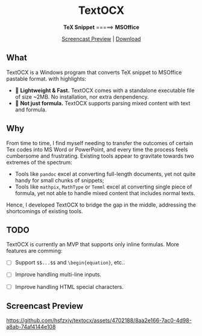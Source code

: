 <h1 align=center>TextOCX</h1>
<p align=center><b>TeX Snippet</b> =====&gt; <b>MSOffice</b></p>
<p align=center><a href="#screencast-preview">Screencast Preview</a> | <a href="https://github.com/hsfzxjy/textocx/releases">Download</a></p>

## What
TextOCX is a Windows program that converts TeX snippet to MSOffice pastable format. with highlights:
 - 🚀 **Lightweight & Fast.** TextOCX comes with a standalone executable file of size ~2MB. No installation, nor extra denpendency.
 - 📒 **Not just formula.** TextOCX supports parsing mixed content with text and formula.

## Why

From time to time, I find myself needing to transfer the outcomes of certain Tex codes into MS Word or PowerPoint, and every time the process feels cumbersome and frustrating. Existing tools appear to gravitate towards two extremes of the spectrum:
 - Tools like `pandoc` excel at converting full-length documents, yet not quite handy for small chunks of snippets;
 - Tools like `mathpix`, `MathType` or `Temml` excel at converting single piece of formula, yet not able to handle mixed content that includes normal texts.

Hence, I developed TextOCX to bridge the gap in the middle, addressing the shortcomings of existing tools.

## TODO

TextOCX is currently an MVP that supports only inline formulas. More features are comming:

- [ ] Support `$$...$$` and `\begin{equation}`, etc..
- [ ] Improve handling multi-line inputs.
- [ ] Improve handling HTML special characters.


## Screencast Preview
https://github.com/hsfzxjy/textocx/assets/4702188/8aa2e166-7ac0-4d98-a8ab-74af4144e108



